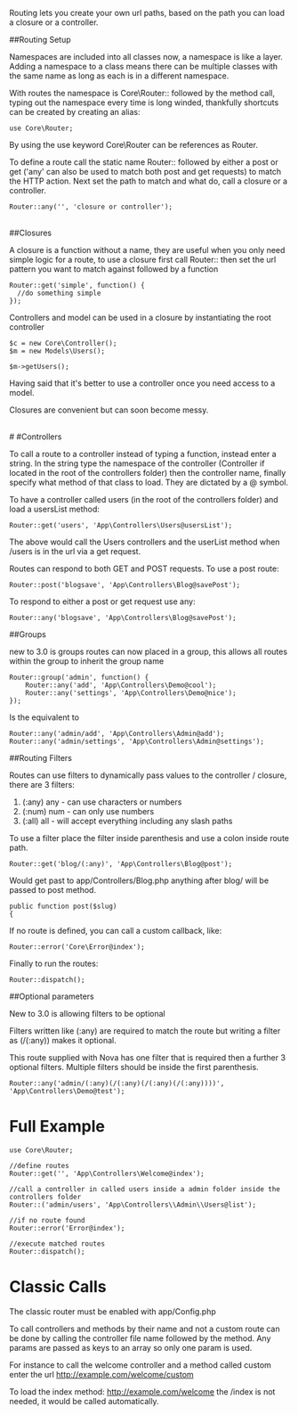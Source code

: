 Routing lets you create your own url paths, based on the path you can load a closure or a controller. 

##Routing Setup

Namespaces are included into all classes now, a namespace is like a layer. Adding a namespace to a class means there can be multiple classes with the same name as long as each is in a different namespace.

With routes the namespace is Core\Router:: followed by the method call, typing out the namespace every time is long winded, thankfully shortcuts can be created by creating an alias: 

````
use Core\Router;
````

By using the use keyword Core\Router can be references as Router. 

To define a route call the static name Router:: followed by either a post or get ('any' can also be used to match both post and get requests) to match the HTTP action. Next set the path to match and what do, call a closure or a controller.

````
Router::any('', 'closure or controller');
````

<br>
##Closures

A closure is a function without a name, they are useful when you only need simple logic for a route, to use a closure first call Router:: then set the url pattern you want to match against followed by a function

````
Router::get('simple', function() { 
  //do something simple
});
````

Controllers and model can be used in a closure by instantiating the root controller

````
$c = new Core\Controller();
$m = new Models\Users(); 

$m->getUsers();
````

Having said that it's better to use a controller once you need access to a model.

Closures are convenient but can soon become messy.

<br>
# #Controllers

To call a route to a controller instead of typing a function, instead enter a string. In the string type the namespace of the controller (Controller if located in the root of the controllers folder) then the controller name, finally specify what method of that class to load. They are dictated by a @ symbol.

To have a controller called users (in the root of the controllers folder) and load a usersList method:

````
Router::get('users', 'App\Controllers\Users@usersList');
````

The above would call the Users controllers and the userList method when /users is in the url via a get request.

Routes can respond to both GET and POST requests.
To use a post route:

````
Router::post('blogsave', 'App\Controllers\Blog@savePost');
````

To respond to either a post or get request use any:

````
Router::any('blogsave', 'App\Controllers\Blog@savePost');
````

##Groups

new to 3.0 is groups routes can now placed in a group, this allows all routes within the group to inherit the group name

````
Router::group('admin', function() {
    Router::any('add', 'App\Controllers\Demo@cool');
    Router::any('settings', 'App\Controllers\Demo@nice');
});
````

Is the equivalent to

````
Router::any('admin/add', 'App\Controllers\Admin@add');
Router::any('admin/settings', 'App\Controllers\Admin@settings');
````

##Routing Filters

Routes can use filters to dynamically pass values to the controller / closure, there are 3 filters:

1. (:any) any - can use characters or numbers
2. (:num) num - can only use numbers
3. (:all) all - will accept everything including any slash paths

To use a filter place the filter inside parenthesis and use a colon inside route path.

````
Router::get('blog/(:any)', 'App\Controllers\Blog@post');
````

Would get past to app/Controllers/Blog.php anything after blog/ will be passed to post method.

````
public function post($slug)
{
````

If no route is defined, you can call a custom callback, like:

````
Router::error('Core\Error@index');
````

Finally to run the routes:

````
Router::dispatch();
````

##Optional parameters 

New to 3.0 is allowing filters to be optional 

Filters written like (:any) are required to match the route but writing a filter as (/(:any)) makes it optional.

This route supplied with Nova has one filter that is required then a further 3 optional filters. Multiple filters should be inside the first parenthesis. 

````
Router::any('admin/(:any)(/(:any)(/(:any)(/(:any))))', 'App\Controllers\Demo@test');
````

# Full Example

````
use Core\Router;

//define routes
Router::get('', 'App\Controllers\Welcome@index');

//call a controller in called users inside a admin folder inside the controllers folder
Router::('admin/users', 'App\Controllers\\Admin\\Users@list');

//if no route found
Router::error('Error@index');

//execute matched routes
Router::dispatch();
````



# Classic Calls

The classic router must be enabled with app/Config.php

To call controllers and methods by their name and not a custom route can be done by calling the controller file name followed by the method. Any params are passed as keys to an array so only one param is used.

For instance to call the welcome controller and a method called custom enter the url http://example.com/welcome/custom

To load the index method: http://example.com/welcome the /index is not needed, it would be called automatically.
